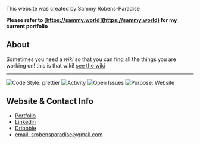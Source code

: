 This website was created by Sammy Robens-Paradise

**Please refer to [https://sammy.world](https://sammy.world) for my current portfolio**

## About

Sometimes you need a _wiki_ so that you can find all the things you are working on! this is that wiki!
[see the wiki](https://sammyrobensparadise.github.io/)

---

![Code Style: prettier](https://img.shields.io/badge/Code%20Style-Prettier-yellow)
![Activity](https://img.shields.io/github/commit-activity/m/SammyRobensParadise/SammyRobensParadise.github.io)
![Open Issues](https://img.shields.io/github/issues/SammyRobensParadise/SammyRobensParadise.github.io)
![Purpose: Website](https://img.shields.io/badge/Purpose-Website-orange)

## Website & Contact Info

- [Portfolio](https://sammy.world)
- [Linkedin](https://www.linkedin.com/in/sammy-robens-paradise)
- [Dribbble](https://dribbble.com/sammyrp)
- [email: srobensparadise@gmail.com](srobensparadise@gmail.com)
